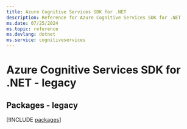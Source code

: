 ```yaml
---
title: Azure Cognitive Services SDK for .NET
description: Reference for Azure Cognitive Services SDK for .NET
ms.date: 07/25/2024
ms.topic: reference
ms.devlang: dotnet
ms.service: cognitiveservices
---
```

# Azure Cognitive Services SDK for .NET - legacy
## Packages - legacy
[!INCLUDE [packages](cognitive-services-index.md)]